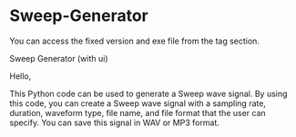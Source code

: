 # Sweep-Generator
You can access the fixed version and exe file from the tag section.

Sweep Generator (with ui)

Hello,

This Python code can be used to generate a Sweep wave signal. By using this code, you can create a Sweep wave signal with a sampling rate, duration, waveform type, file name, and file format that the user can specify. You can save this signal in WAV or MP3 format.
